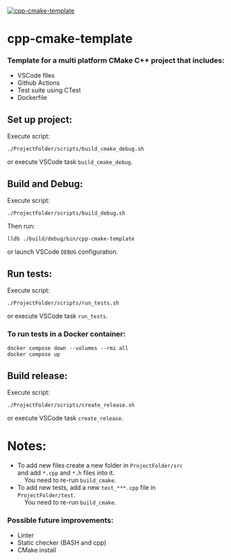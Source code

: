 [![cpp-cmake-template](https://github.com/mortinger91/cpp-cmake-template/actions/workflows/cmake.yml/badge.svg?branch=master)](https://github.com/mortinger91/cpp-cmake-template/actions/workflows/cmake.yml)

# cpp-cmake-template

### Template for a multi platform CMake C++ project that includes:

- VSCode files
- Github Actions
- Test suite using CTest
- Dockerfile

Set up project:
--------------
Execute script:

    ./ProjectFolder/scripts/build_cmake_debug.sh

or execute VSCode task `build_cmake_debug`.

Build and Debug:
----------------
Execute script:

    ./ProjectFolder/scripts/build_debug.sh

Then run:

    lldb ./build/debug/bin/cpp-cmake-template

or launch VSCode `DEBUG` configuration.

Run tests:
----------
Execute script:

    ./ProjectFolder/scripts/run_tests.sh

or execute VSCode task `run_tests`.

### To run tests in a Docker container:

    docker compose down --volumes --rmi all
    docker compose up

Build release:
--------------
Execute script:

    ./ProjectFolder/scripts/create_release.sh

or execute VSCode task ```create_release```.

Notes:
=======

- To add new files create a new folder in ```ProjectFolder/src```<br>
and add ```*.cpp``` and ```*.h``` files into it.<br>
&nbsp;&nbsp;&nbsp;&nbsp;You need to re-run ```build_cmake```.
- To add new tests, add a new ```test_***.cpp``` file in<br>
```ProjectFolder/test```.<br>
&nbsp;&nbsp;&nbsp;&nbsp;You need to re-run ```build_cmake```.

### Possible future improvements:

- Linter
- Static checker (BASH and cpp)
- CMake install
